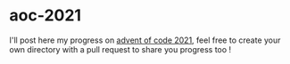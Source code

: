 # aoc-2021
I'll post here my progress on [advent of code 2021](https://adventofcode.com/2021), feel free to create your own directory with a pull request to share you progress too !
